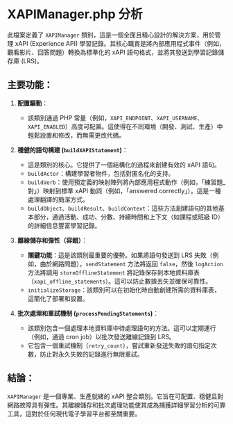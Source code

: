 # XAPIManager.php 分析

此檔案定義了 `XAPIManager` 類別，這是一個全面且精心設計的解決方案，用於管理 xAPI (Experience API) 學習記錄。其核心職責是將內部應用程式事件（例如，觀看影片、回答問題）轉換為標準化的 xAPI 語句格式，並將其發送到學習記錄儲存庫 (LRS)。

## 主要功能：

1.  **配置驅動**：
    *   該類別通過 PHP 常量（例如，`XAPI_ENDPOINT`、`XAPI_USERNAME`、`XAPI_ENABLED`）高度可配置。這使得在不同環境（開發、測試、生產）中輕鬆設置和修改，而無需更改代碼。

2.  **穩健的語句構建 (`buildXAPIStatement`)**：
    *   這是類別的核心。它提供了一個結構化的過程來創建有效的 xAPI 語句。
    *   `buildActor`：構建學習者物件，包括對匿名化的支持。
    *   `buildVerb`：使用預定義的映射陣列將內部應用程式動作（例如，「練習題_對」）映射到標準 xAPI 動詞（例如，「answered correctly」）。這是一種處理翻譯的簡潔方式。
    *   `buildObject`、`buildResult`、`buildContext`：這些方法創建語句的其他基本部分，通過活動、成功、分數、持續時間和上下文（如課程或班級 ID）的詳細信息豐富學習記錄。

3.  **離線儲存和彈性（容錯）**：
    *   **關鍵功能**：這是該類別最重要的優勢。如果將語句發送到 LRS 失敗（例如，由於網路問題），`sendStatement` 方法將返回 `false`，然後 `logAction` 方法將調用 `storeOfflineStatement` 將記錄保存到本地資料庫表（`xapi_offline_statements`）。這可以防止數據丟失並確保可靠性。
    *   `initializeStorage`：該類別可以在初始化時自動創建所需的資料庫表，這簡化了部署和設置。

4.  **批次處理和重試機制 (`processPendingStatements`)**：
    *   該類別包含一個處理本地資料庫中待處理語句的方法。這可以定期運行（例如，通過 cron job）以批次發送離線記錄到 LRS。
    *   它包含一個重試機制（`retry_count`），嘗試重新發送失敗的語句指定次數，防止對永久失敗的記錄進行無限重試。

## 結論：

`XAPIManager` 是一個專業、生產就緒的 xAPI 整合類別。它旨在可配置、穩健且對網路故障具有彈性。其離線儲存和批次處理功能使其成為捕獲詳細學習分析的可靠工具，這對於任何現代電子學習平台都至關重要。
